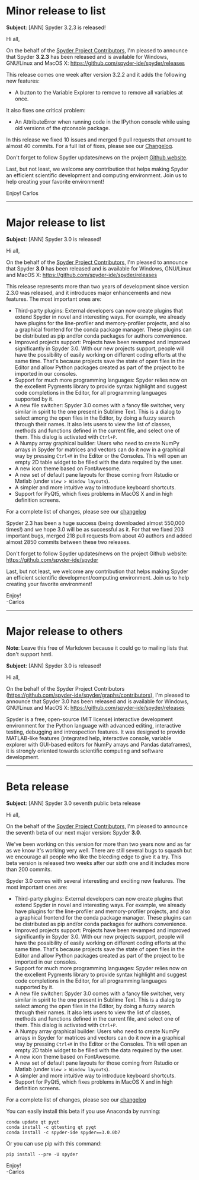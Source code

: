 # Minor release to list

**Subject**: [ANN] Spyder 3.2.3 is released!


Hi all,

On the behalf of the [Spyder Project Contributors](https://github.com/spyder-ide/spyder/graphs/contributors),
I'm pleased to announce that Spyder **3.2.3** has been released and is available for
Windows, GNU/Linux and MacOS X: https://github.com/spyder-ide/spyder/releases

This release comes one week after version 3.2.2 and it adds the following new
features:

* A button to the Variable Explorer to remove to remove all variables at
  once.

It also fixes one critical problem:

* An AttributeError when running code in the IPython console while using
  old versions of the qtconsole package.

In this release we fixed 10 issues and merged 9 pull requests that amount
to almost 40 commits. For a full list of fixes, please see our
[Changelog](https://github.com/spyder-ide/spyder/blob/3.x/CHANGELOG.md).

Don't forget to follow Spyder updates/news on the project
[Github website](https://github.com/spyder-ide/spyder).

Last, but not least, we welcome any contribution that helps making Spyder an
efficient scientific development and computing environment. Join us to help
creating your favorite environment!

Enjoy!
Carlos


----


# Major release to list

**Subject**: [ANN] Spyder 3.0 is released!


Hi all,

On the behalf of the [Spyder Project Contributors](https://github.com/spyder-ide/spyder/graphs/contributors),
I'm pleased to announce that Spyder **3.0** has been released and is available for
Windows, GNU/Linux and MacOS X: https://github.com/spyder-ide/spyder/releases

This release represents more than two years of development since version 2.3.0 was
released, and it introduces major enhancements and new features. The most important ones
are:

* Third-party plugins: External developers can now create plugins that extend Spyder in
  novel and interesting ways. For example, we already have plugins for the line-profiler
  and memory-profiler projects, and also a graphical frontend for the conda package
  manager. These plugins can be distributed as pip and/or conda packages for authors
  convenience.
* Improved projects support: Projects have been revamped and improved significantly in
  Spyder 3.0. With our new projects support, people will have the possibility of easily
  working on different coding efforts at the same time. That's because projects save the
  state of open files in the Editor and allow Python packages created as part of the
  project to be imported in our consoles.
* Support for much more programming languages: Spyder relies now on the excellent Pygments
  library to provide syntax highlight and suggest code completions in the Editor, for all
  programming languages supported by it.
* A new file switcher: Spyder 3.0 comes with a fancy file switcher, very similar in
  spirit to the one present in Sublime Text. This is a dialog to select among the open
  files in the Editor, by doing a fuzzy search through their names. It also lets users to
  view the list of classes, methods and functions defined in the current file, and select
  one of them. This dialog is activated with `Ctrl+P`.
* A Numpy array graphical builder: Users who need to create NumPy arrays in Spyder for
  matrices and vectors can do it now in a graphical way by pressing `Ctrl+M` in the Editor
  or the Consoles. This will open an empty 2D table widget to be filled with the data
  required by the user.
* A new icon theme based on FontAwesome.
* A new set of default pane layouts for those coming from Rstudio or Matlab (under
  `View > Window layouts`).
* A simpler and more intuitive way to introduce keyboard shortcuts.
* Support for PyQt5, which fixes problems in MacOS X and in high definition screens.

For a complete list of changes, please see our
[changelog](https://github.com/spyder-ide/spyder/blob/3.x/CHANGELOG.md)

Spyder 2.3 has been a huge success (being downloaded almost 550,000 times!) and
we hope 3.0 will be as successful as it. For that we fixed 203 important bugs,
merged 218 pull requests from about 40 authors and added almost 2850 commits
between these two releases.

Don't forget to follow Spyder updates/news on the project Github website:
https://github.com/spyder-ide/spyder

Last, but not least, we welcome any contribution that helps making Spyder an
efficient scientific development/computing environment. Join us to help creating
your favorite environment!

Enjoy!<br>
-Carlos


----


# Major release to others

**Note**: Leave this free of Markdown because it could go to mailing lists that
don't support hmtl.

**Subject**: [ANN] Spyder 3.0 is released!


Hi all,

On the behalf of the Spyder Project Contributors (https://github.com/spyder-ide/spyder/graphs/contributors),
I'm pleased to announce that Spyder 3.0 has been released and is available for
Windows, GNU/Linux and MacOS X: https://github.com/spyder-ide/spyder/releases

Spyder is a free, open-source (MIT license) interactive development environment
for the Python language with advanced editing, interactive testing, debugging
and introspection features. It was designed to provide MATLAB-like features
(integrated help, interactive console, variable explorer with GUI-based editors
for NumPy arrays and Pandas dataframes), it is strongly oriented towards
scientific computing and software development.

<The rest is the same as for the list>


----


# Beta release

**Subject**: [ANN] Spyder 3.0 seventh public beta release


Hi all,

On the behalf of the [Spyder Project Contributors](https://github.com/spyder-ide/spyder/graphs/contributors),
I'm pleased to announce the seventh beta of our next major version: Spyder **3.0**.

We've been working on this version for more than two years now and as far as we know
it's working very well. There are still several bugs to squash but we encourage all
people who like the bleeding edge to give it a try. This beta version is released
two weeks after our sixth one and it includes more than 200 commits.

Spyder 3.0 comes with several interesting and exciting new features. The most
important ones are:

* Third-party plugins: External developers can now create plugins that extend Spyder in
  novel and interesting ways. For example, we already have plugins for the line-profiler
  and memory-profiler projects, and also a graphical frontend for the conda package
  manager. These plugins can be distributed as pip and/or conda packages for authors
  convenience.
* Improved projects support: Projects have been revamped and improved significantly in
  Spyder 3.0. With our new projects support, people will have the possibility of easily
  working on different coding efforts at the same time. That's because projects save the
  state of open files in the Editor and allow Python packages created as part of the
  project to be imported in our consoles.
* Support for much more programming languages: Spyder relies now on the excellent Pygments
  library to provide syntax highlight and suggest code completions in the Editor, for all
  programming languages supported by it.
* A new file switcher: Spyder 3.0 comes with a fancy file switcher, very similar in
  spirit to the one present in Sublime Text. This is a dialog to select among the open
  files in the Editor, by doing a fuzzy search through their names. It also lets users to
  view the list of classes, methods and functions defined in the current file, and select
  one of them. This dialog is activated with `Ctrl+P`.
* A Numpy array graphical builder: Users who need to create NumPy arrays in Spyder for
  matrices and vectors can do it now in a graphical way by pressing `Ctrl+M` in the Editor
  or the Consoles. This will open an empty 2D table widget to be filled with the data
  required by the user.
* A new icon theme based on FontAwesome.
* A new set of default pane layouts for those coming from Rstudio or Matlab (under
  `View > Window layouts`).
* A simpler and more intuitive way to introduce keyboard shortcuts.
* Support for PyQt5, which fixes problems in MacOS X and in high definition screens.

For a complete list of changes, please see our
[changelog](https://github.com/spyder-ide/spyder/wiki/Beta-version-changelog)

You can easily install this beta if you use Anaconda by running:

    conda update qt pyqt
    conda install -c qttesting qt pyqt
    conda install -c spyder-ide spyder==3.0.0b7

Or you can use pip with this command:

    pip install --pre -U spyder


Enjoy!<br>
-Carlos
